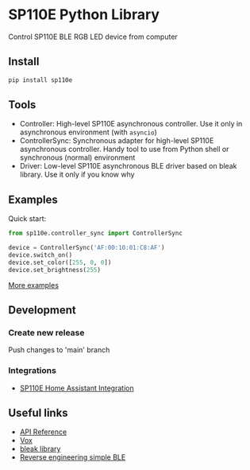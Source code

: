 # SP110E Python Library

Control SP110E BLE RGB LED device from computer

## Install

```bash
pip install sp110e
```

## Tools

- Controller: High-level SP110E asynchronous controller. Use it only in asynchronous environment (with `asyncio`)
- ControllerSync: Synchronous adapter for high-level SP110E asynchronous controller. Handy tool to use from Python shell or synchronous (normal) environment
- Driver: Low-level SP110E asynchronous BLE driver based on bleak library. Use it only if you know why

## Examples

Quick start:

```python
from sp110e.controller_sync import ControllerSync

device = ControllerSync('AF:00:10:01:C8:AF')
device.switch_on()
device.set_color([255, 0, 0])
device.set_brightness(255)
```

[More examples](examples)

## Development

### Create new release

Push changes to 'main' branch

### Integrations

- [SP110E Home Assistant Integration](https://github.com/roslovets/SP110E-HASS)

## Useful links

- [API Reference](https://gist.github.com/mbullington/37957501a07ad065b67d4e8d39bfe012)
- [Vox](https://github.com/nguyenthuongvo/Vox)
- [bleak library](https://github.com/hbldh/bleak)
- [Reverse engineering simple BLE](http://nilhcem.com/iot/reverse-engineering-simple-bluetooth-devices)
